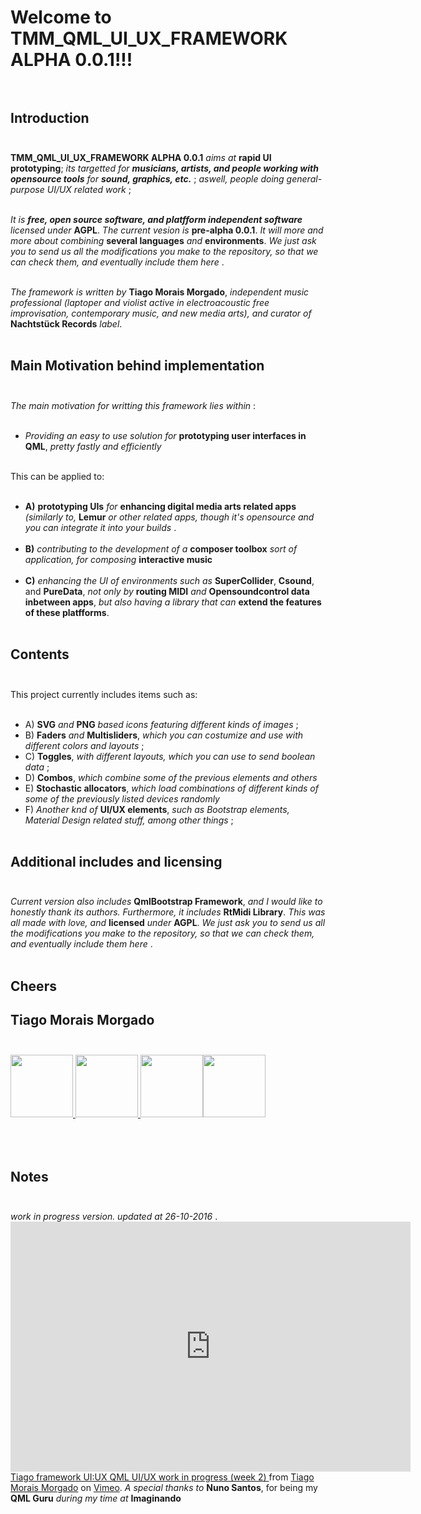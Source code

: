 # Welcome to **TMM_QML_UI_UX_FRAMEWORK ALPHA 0.0.1**!!! <br/><br/>

## Introduction <br/><br/>

**TMM_QML_UI_UX_FRAMEWORK ALPHA 0.0.1** *aims at* **rapid UI prototyping**; *its targetted for* ***musicians, artists, and people working with opensource tools*** *for* ***sound, graphics, etc.*** ; *aswell, people doing general-purpose UI/UX related work* ; <br/><br/>

*It is* ***free, open source software, and platfform independent software*** *licensed under* **AGPL**. *The current vesion is* **pre-alpha 0.0.1**. *It will more and more about combining* **several languages** *and* **environments**. *We just ask you to send us all the modifications you make to the repository, so that we can check them, and eventually include them here* . <br/><br/>

*The framework is written by* **Tiago Morais Morgado**, *independent music professional (laptoper and violist active in electroacoustic free improvisation, contemporary music, and new media arts), and curator of* **Nachtstück Records** *label*.<br/><br/>

## Main Motivation behind implementation <br/><br/>

*The main motivation for writting this framework lies within* : <br/><br/>

-	*Providing an easy to use solution for* **prototyping user interfaces in QML**, *pretty fastly and efficiently* <br/><br/>

This can be applied to: <br/><br/>

-	**A)** **prototyping UIs** *for* **enhancing digital media arts related apps** *(similarly to,* **Lemur** *or other related apps, though it's opensource and you can integrate it into your builds* . <br/><br/>
-	**B)** *contributing to the development of a* **composer toolbox** *sort of application, for composing* **interactive music**<br/><br/>
-	**C)** *enhancing the UI of environments such as* **SuperCollider**, **Csound**, and **PureData**, *not only by* **routing MIDI** *and* **Opensoundcontrol data inbetween apps**, *but also having a library that can* **extend the features of these platfforms**. <br/><br/>

## Contents <br/><br/>

This project currently includes items such as: <br/><br/>

- A) **SVG** *and* **PNG** *based icons featuring different kinds of images* ;
-	B) **Faders** *and* **Multisliders**, *which you can costumize and use with different colors and layouts* ; <br/>
-	C) **Toggles**, *with different layouts, which you can use to send boolean data* ; <br/>
- D) **Combos**, *which combine some of the previous elements and others* <br/>
- E) **Stochastic allocators**, *which  load combinations of different kinds of some of the previously listed devices randomly* <br/>
-	F) *Another knd of* **UI/UX elements**, *such as Bootstrap elements, Material Design related stuff, among other things* ; <br/><br/>

## Additional includes and licensing <br/><br/>

*Current version also includes* **QmlBootstrap Framework**, *and I would like to honestly thank its authors. Furthermore, it includes* **RtMidi Library**. *This was all made with love, and* **licensed** *under* **AGPL**. *We just ask you to send us all the modifications you make to the repository, so that we can check them, and eventually include them here* . <br/><br/>

## **Cheers**<br/>
## **Tiago Morais Morgado** <br/><br/>

<img src="https://avatars0.githubusercontent.com/u/7303598?v=3&s=460" height="100" width="100"><a href="https://www.qt.io">
<img src="https://lh3.googleusercontent.com/-m0H-wPtVGFU/AAAAAAAAAAI/AAAAAAAAAAA/-RgbUQZx4Ck/s128-c-k/photo.jpg" height="100" width="100"><a href="https://www.qt.io">
</a><img src="http://www.zoomdigital.com.br/img/2011/02/qtcreator.png" height="100" width="100"><a href="https://www.qt.io"></a></img><img src="http://zfoneproject.com/images/logos/agplv3-584x235.png" height="100" width="100"><img><br/><br/><br/><br/>


## Notes <br/><br/>

*work in progress version. updated at 26-10-2016* . <iframe src="https://player.vimeo.com/video/188973909" width="640" height="400" frameborder="0" webkitallowfullscreen mozallowfullscreen allowfullscreen></iframe><a href="https://vimeo.com/188973909"> Tiago framework UI:UX QML UI/UX work in progress (week 2) </a> from <a href="https://vimeo.com/tiagomoraismorgado">Tiago Morais Morgado</a> on <a href="https://vimeo.com">Vimeo</a>. *A special thanks to* **Nuno Santos**, for being my **QML Guru** *during my time at* **Imaginando**<br/>

			
